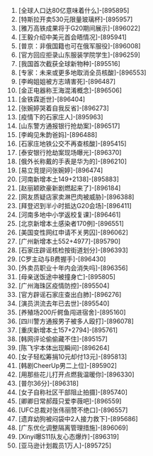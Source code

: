 
1. [全球人口达80亿意味着什么]-[895895]
1. [特斯拉开卖530元限量玻璃杯]-[895957]
1. [雅万高铁成果将于G20期间展示]-[896022]
1. [王毅介绍中美元首会晤情况]-[895941]
1. [普京：非俄国籍也可在俄军服役]-[896008]
1. [官方回应拒录山东服装学院学生]-[896259]
1. [我国首次截获全球新物种]-[895516]
1. [专家：未来或更多地取消全员核酸]-[896553]
1. [李峋姐姐被方志靖害死]-[896487]
1. [金正电器称王海混淆概念]-[896506]
1. [金铁霖逝世]-[896404]
1. [张婉婷哭着自我反省]-[896273]
1. [疫情下的石家庄人]-[895963]
1. [山东警方通报银行抢劫案]-[896517]
1. [李峋见朱韵爸妈]-[896488]
1. [石家庄地铁公交不再查核酸]-[895415]
1. [泰安银行抢劫案现场曝光]-[896370]
1. [俄外长称戴的手表是华为的]-[896210]
1. [易立竞提问张婉婷]-[896474]
1. [河南新增本土149+2138]-[895883]
1. [赵丽颖欧豪新剧燃起来了]-[896184]
1. [网友质疑店家卖淋巴肉被威胁]-[896388]
1. [拜登迟到半小时抵达G20会场]-[896411]
1. [河南多地中小学返校复课]-[896461]
1. [北京新增本土感染者170例]-[896551]
1. [美国变性网红申请不关男囚]-[896062]
1. [广州新增本土552+4977]-[895790]
1. [石家庄辟谣核检按街道划分]-[896393]
1. [C罗主动与B费握手]-[896430]
1. [外卖员职业十年内会消失吗]-[896356]
1. [母亲送饭途中被撞身亡]-[895805]
1. [广州海珠区疫情防控]-[895504]
1. [官方辟谣石家庄查出白肺]-[896276]
1. [演员洪流去年已去世]-[895540]
1. [养殖场200斤鳄鱼闯进宿舍]-[895160]
1. [四川警方通报男子被多人殴打]-[896078]
1. [重庆新增本土157+2794]-[895761]
1. [韩网评论偷偷藏不住]-[895157]
1. [陈飞宇本体出现瞬间]-[896264]
1. [女子轻松筹捐10元却付13元]-[895813]
1. [韩剧CheerUp男二上位]-[895902]
1. [用那些花儿打开点燃我温暖你]-[896330]
1. [普尔36分]-[896318]
1. [女子自称社区干部阻止拍摄]-[895740]
1. [卿卿日常郝葭只爱李薇吧]-[896559]
1. [UFC总裁对张伟丽赞不绝口]-[896557]
1. [遗弃幼狗被闷袋中2人接力救下]-[895686]
1. [广东优化调整隔离管理措施]-[896069]
1. [Xinyi曝S11队友心态爆炸]-[896319]
1. [亚马逊计划裁员1万人]-[895725]